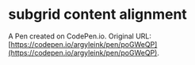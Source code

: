 # subgrid content alignment

A Pen created on CodePen.io. Original URL: [https://codepen.io/argyleink/pen/poGWeQP](https://codepen.io/argyleink/pen/poGWeQP).

